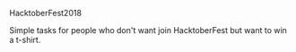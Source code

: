 HacktoberFest2018

Simple tasks for people who don't want join HacktoberFest but want to win a t-shirt.
